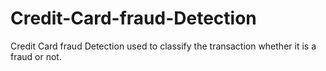 # Credit-Card-fraud-Detection
Credit Card fraud Detection used to classify the transaction whether it is a fraud or not.
